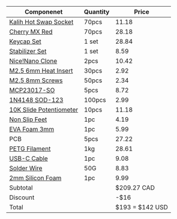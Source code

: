 
| Componenet                                                                                                                                                                                                                                                                                                                                                                                                                                                                                                                                                                                                                                   | Quantity | Price           |
| -------------------------------------------------------------------------------------------------------------------------------------------------------------------------------------------------------------------------------------------------------------------------------------------------------------------------------------------------------------------------------------------------------------------------------------------------------------------------------------------------------------------------------------------------------------------------------------------------------------------------------------------- | -------- | --------------- |
| [Kalih Hot Swap Socket](https://www.aliexpress.com/item/1005008954571807.html?spm=a2g0o.productlist.main.2.55feMl65Ml65s2&algo_pvid=f8397f2a-7bf2-49ac-bbab-e2d704af1f0e&algo_exp_id=f8397f2a-7bf2-49ac-bbab-e2d704af1f0e-1&pdp_ext_f=%7B%22order%22%3A%2255%22%2C%22eval%22%3A%221%22%7D&pdp_npi=4%40dis%21CAD%2111.22%215.61%21%21%2157.62%2128.81%21%402101e07217514235212394334eaffe%2112000047352129246%21sea%21CA%216156843420%21X&curPageLogUid=Q4Fb00KaI6zO&utparam-url=scene%3Asearch%7Cquery_from%3A)                                                                                                                              | 70pcs    | 11.18           |
| [Cherry MX Red](https://www.aliexpress.com/item/1005006255961111.html?spm=a2g0o.productlist.main.1.25072154vwYIt1&algo_pvid=c2aec9e9-30b8-4903-86ec-93dc45616b59&algo_exp_id=c2aec9e9-30b8-4903-86ec-93dc45616b59-0&pdp_ext_f=%7B%22order%22%3A%221051%22%2C%22eval%22%3A%221%22%7D&pdp_npi=4%40dis%21CAD%218.94%218.41%21%21%2145.94%2143.24%21%402101c5b117514236040725960ef9f9%2112000036489552472%21sea%21CA%216156843420%21X&curPageLogUid=0N9jVLK4P2WV&utparam-url=scene%3Asearch%7Cquery_from%3A)                                                                                                                                     | 70pcs    | 28.18           |
| [Keycap Set](https://www.aliexpress.com/item/1005006431348409.html?spm=a2g0o.productlist.main.6.7009sK9csK9c7s&algo_pvid=0c3ab69b-1c0c-4e45-993c-63d37fc5c20d&algo_exp_id=0c3ab69b-1c0c-4e45-993c-63d37fc5c20d-5&pdp_ext_f=%7B%22order%22%3A%22815%22%2C%22eval%22%3A%221%22%7D&pdp_npi=4%40dis%21CAD%2130.06%2128.53%21%21%2121.58%2120.48%21%402101e9ec17514237059447899e8627%2112000037143457598%21sea%21CA%216156843420%21X&curPageLogUid=ztjQVqGxNto8&utparam-url=scene%3Asearch%7Cquery_from%3A)                                                                                                                                       | 1 set    | 28.84           |
| [Stabilizer Set](https://www.aliexpress.com/item/1005007041109896.html?spm=a2g0o.productlist.main.17.2b9724e6VcNj9Q&algo_pvid=82175921-c7da-4a01-b7bf-391bce48a28c&algo_exp_id=82175921-c7da-4a01-b7bf-391bce48a28c-14&pdp_ext_f=%7B%22order%22%3A%229%22%2C%22eval%22%3A%221%22%7D&pdp_npi=4%40dis%21CAD%218.59%218.59%21%21%216.17%216.17%21%402101c59517514238829131534e7f20%2112000039190570197%21sea%21CA%216156843420%21X&curPageLogUid=WQRecSvLlIHL&utparam-url=scene%3Asearch%7Cquery_from%3A#nav-specification)                                                                                                                     | 1 set    | 8.59            |
| [Nice!Nano Clone](https://www.aliexpress.com/item/1005007205026373.html?spm=a2g0o.productlist.main.4.4df46d47SX33K7&aem_p4p_detail=2025070119430812586835491530040001108866&algo_pvid=fb83c095-23c2-4a8d-a869-7bc7d247f5cb&algo_exp_id=fb83c095-23c2-4a8d-a869-7bc7d247f5cb-3&pdp_ext_f=%7B%22order%22%3A%22304%22%2C%22eval%22%3A%221%22%7D&pdp_npi=4%40dis%21CAD%215.46%215.21%21%21%2128.06%2126.76%21%402101e9ec17514241884904612e862f%2112000039797470328%21sea%21CA%216156843420%21X&curPageLogUid=AuVvUd8DmT8c&utparam-url=scene%3Asearch%7Cquery_from%3A&search_p4p_id=2025070119430812586835491530040001108866_1#nav-specification) | 2pcs     | 10.42           |
| [M2.5 6mm Heat Insert](https://www.aliexpress.com/item/1005003582355741.html?spm=a2g0o.cart.0.0.20ef38datcOXA1&mp=1&pdp_npi=5%40dis%21CAD%21CAD%203.36%21CAD%203.03%21%21CAD%203.03%21%21%21%402101c80017514246487655933eb539%2112000026370649786%21ct%21CA%216156843420%21%211%210&pdp_ext_f=%7B%22cart2PdpParams%22%3A%7B%22pdpBusinessMode%22%3A%22retail%22%7D%7D)                                                                                                                                                                                                                                                                       | 30pcs    | 2.92            |
| [M2.5 8mm Screws](https://www.aliexpress.com/item/32810852732.html?spm=a2g0o.productlist.main.1.49a410dde4PUtG&algo_pvid=b11e6406-bf21-4606-9862-09dca0e01f30&algo_exp_id=b11e6406-bf21-4606-9862-09dca0e01f30-0&pdp_ext_f=%7B%22order%22%3A%2213876%22%2C%22eval%22%3A%221%22%7D&pdp_npi=4%40dis%21CAD%212.90%212.80%21%21%212.08%212.01%21%40210330dd17514248211287729e133c%2112000037550700724%21sea%21CA%216156843420%21X&curPageLogUid=LbYhNB23J6Ey&utparam-url=scene%3Asearch%7Cquery_from%3A)                                                                                                                                         | 50pcs    | 2.34            |
| [MCP23017-SO](https://www.aliexpress.com/item/1005005066054098.html?spm=a2g0o.productlist.main.2.4c8f1bfen3fKs1&algo_pvid=e98fa7ce-2684-42a1-ba07-1fadf12c1554&algo_exp_id=e98fa7ce-2684-42a1-ba07-1fadf12c1554-1&pdp_ext_f=%7B%22order%22%3A%2293%22%2C%22eval%22%3A%221%22%7D&pdp_npi=4%40dis%21CAD%218.72%218.72%21%21%216.26%216.26%21%402101c5bf17514248865652806ed473%2112000031503785206%21sea%21CA%216156843420%21X&curPageLogUid=V8HojXL7bwvY&utparam-url=scene%3Asearch%7Cquery_from%3A)                                                                                                                                           | 5pcs     | 8.72            |
| [1N4148 SOD-123](https://www.aliexpress.com/item/1005005574663623.html?spm=a2g0o.productlist.main.2.47a77ef0SHcwvI&algo_pvid=525b4ada-6b92-4b53-a8c7-2fc9b97ea9e9&algo_exp_id=525b4ada-6b92-4b53-a8c7-2fc9b97ea9e9-1&pdp_ext_f=%7B%22order%22%3A%2219%22%2C%22eval%22%3A%221%22%7D&pdp_npi=4%40dis%21CAD%212.81%212.81%21%21%2114.41%2114.41%21%402103244b17514249984487326e0630%2112000033607802195%21sea%21CA%216156843420%21X&curPageLogUid=vivYB1FRD5du&utparam-url=scene%3Asearch%7Cquery_from%3A)                                                                                                                                      | 100pcs   | 2.99            |
| [10K Slide Potentiometer](https://www.aliexpress.com/item/32988914044.html?spm=a2g0o.productlist.main.28.7859pCMgpCMgKT&algo_pvid=e9c64538-3178-405d-b31c-bbe5bfd21724&algo_exp_id=e9c64538-3178-405d-b31c-bbe5bfd21724-25&pdp_ext_f=%7B%22order%22%3A%2236%22%2C%22eval%22%3A%221%22%7D&pdp_npi=4%40dis%21CAD%2112.92%2111.89%21%21%219.22%218.48%21%402101c80017513185600476508eb51b%2166909972400%21sea%21CA%216156843420%21X&curPageLogUid=QxJoA1Z0F6IA&utparam-url=scene%3Asearch%7Cquery_from%3A#nav-specification)                                                                                                                    | 10pcs    | 11.18           |
| [Non Slip Feet](https://www.aliexpress.com/item/1005007555926154.html?spm=a2g0o.productlist.main.5.2913502at9TYLB&algo_pvid=06730e04-126b-4299-af95-1b35347b83d5&algo_exp_id=06730e04-126b-4299-af95-1b35347b83d5-4&pdp_ext_f=%7B%22order%22%3A%2216%22%2C%22eval%22%3A%221%22%7D&pdp_npi=4%40dis%21CAD%214.19%214.19%21%21%213.01%213.01%21%402101e07217514251229264789eafff%2112000041278493817%21sea%21CA%216156843420%21X&curPageLogUid=UaIqALG0mDkz&utparam-url=scene%3Asearch%7Cquery_from%3A)                                                                                                                                         | 1pc      | 4.19            |
| [EVA Foam 3mm](https://www.aliexpress.com/item/1005005567697486.html?spm=a2g0o.productlist.main.1.53465a64yNQTSQ&algo_pvid=9f92ae23-c53d-49a9-b2d3-de4b8f0cd4f8&algo_exp_id=9f92ae23-c53d-49a9-b2d3-de4b8f0cd4f8-0&pdp_ext_f=%7B%22order%22%3A%223861%22%2C%22eval%22%3A%221%22%7D&pdp_npi=4%40dis%21CAD%216.62%215.93%21%21%2134.00%2130.46%21%402101ef5e17514251642997534ea7f4%2112000033581949723%21sea%21CA%216156843420%21X&curPageLogUid=v9yykN5XmOcs&utparam-url=scene%3Asearch%7Cquery_from%3A)                                                                                                                                      | 1pc      | 5.99            |
| PCB                                                                                                                                                                                                                                                                                                                                                                                                                                                                                                                                                                                                                                          | 5pcs     | 27.22           |
| [PETG Filament](https://www.amazon.ca/gp/product/B0D41Y3WWZ?smid=A2WWHQ25ENKVJ1&th=1)                                                                                                                                                                                                                                                                                                                                                                                                                                                                                                                                                        | 1kg      | 28.61           |
| [USB-C Cable](https://www.aliexpress.com/item/1005007512342949.html?spm=a2g0o.productlist.main.3.36c5760aiJanzj&algo_pvid=d62827ba-c92d-4e13-8d12-368e807dce9b&algo_exp_id=d62827ba-c92d-4e13-8d12-368e807dce9b-2&pdp_ext_f=%7B%22order%22%3A%224106%22%2C%22eval%22%3A%221%22%7D&pdp_npi=4%40dis%21CAD%219.73%219.18%21%21%216.97%216.58%21%402101ead817514262858736205ea2ad%2112000041081409457%21sea%21CA%216156843420%21X&curPageLogUid=64XhL0QAJ8UV&utparam-url=scene%3Asearch%7Cquery_from%3A)                                                                                                                                         | 1pc      | 9.08            |
| [Solder Wire](https://www.aliexpress.com/item/1005007053733373.html?spm=a2g0o.productlist.main.1.4bf850dfTHAAOa&algo_pvid=5c2a71f5-1125-4102-a0df-05d98aa4430e&algo_exp_id=5c2a71f5-1125-4102-a0df-05d98aa4430e-0&pdp_ext_f=%7B%22order%22%3A%2210184%22%2C%22eval%22%3A%221%22%7D&pdp_npi=4%40dis%21CAD%215.69%215.34%21%21%2129.18%2127.38%21%402103244617514313613333277ef76a%2112000046556938711%21sea%21CA%216156843420%21X&curPageLogUid=rbQiTdx2BLmT&utparam-url=scene%3Asearch%7Cquery_from%3A#nav-specification)                                                                                                                    | 50G      | 8.83            |
| [2mm Silicon Foam](https://www.aliexpress.com/item/1005006922115651.html?spm=a2g0o.productlist.main.1.3a5b13edq9SjcB&algo_pvid=81febd34-f56c-4203-b1cc-b69634393ffc&algo_exp_id=81febd34-f56c-4203-b1cc-b69634393ffc-0&pdp_ext_f=%7B%22order%22%3A%22560%22%2C%22eval%22%3A%221%22%7D&pdp_npi=4%40dis%21CAD%216.73%216.73%21%21%214.82%214.82%21%40210318ec17511375801223275ea690%2112000039495180613%21sea%21CA%216156843420%21X&curPageLogUid=aeBTp4O1X7D4&utparam-url=scene%3Asearch%7Cquery_from%3A#nav-specification)                                                                                                                   | 1pc      | 9.99            |
| Subtotal                                                                                                                                                                                                                                                                                                                                                                                                                                                                                                                                                                                                                                     |          | $209.27 CAD     |
| Discount                                                                                                                                                                                                                                                                                                                                                                                                                                                                                                                                                                                                                                     |          | -$16            |
| Total                                                                                                                                                                                                                                                                                                                                                                                                                                                                                                                                                                                                                                        |          | $193 = $142 USD |
